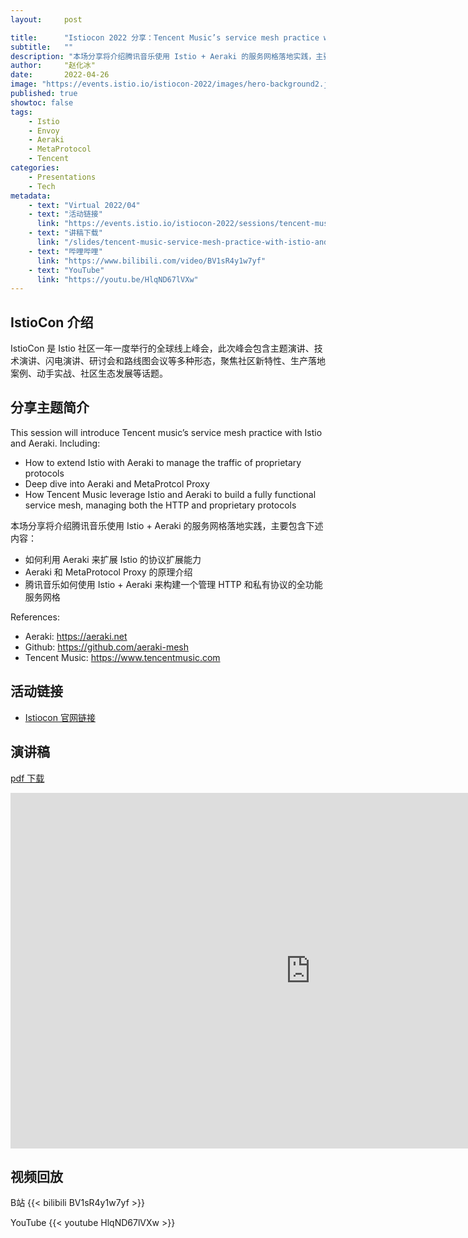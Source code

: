 ```yaml
---
layout:     post

title:      "Istiocon 2022 分享：Tencent Music’s service mesh practice with Istio and Aeraki(Istio + Aeraki 在腾讯音乐的服务网格落地)"
subtitle:   ""
description: "本场分享将介绍腾讯音乐使用 Istio + Aeraki 的服务网格落地实践，主要包含下述内容：如何利用 Aeraki 来扩展 Istio 的协议扩展能力，Aeraki 和 MetaProtocol Proxy 的原理介绍，腾讯音乐如何使用 Istio + Aeraki 来构建一个管理 HTTP 和私有协议的全功能服务网格。"
author:     "赵化冰"
date:       2022-04-26
image: "https://events.istio.io/istiocon-2022/images/hero-background2.jpg"
published: true
showtoc: false
tags:
    - Istio
    - Envoy
    - Aeraki
    - MetaProtocol
    - Tencent
categories:
    - Presentations
    - Tech
metadata:
    - text: "Virtual 2022/04"
    - text: "活动链接"
      link: "https://events.istio.io/istiocon-2022/sessions/tencent-music-aeraki/"
    - text: "讲稿下载"
      link: "/slides/tencent-music-service-mesh-practice-with-istio-and-aeraki.pdf"
    - text: "哔哩哔哩"
      link: "https://www.bilibili.com/video/BV1sR4y1w7yf"
    - text: "YouTube"
      link: "https://youtu.be/HlqND67lVXw"
---
```


## IstioCon 介绍

IstioCon 是 Istio 社区一年一度举行的全球线上峰会，此次峰会包含主题演讲、技术演讲、闪电演讲、研讨会和路线图会议等多种形态，聚焦社区新特性、生产落地案例、动手实战、社区生态发展等话题。

## 分享主题简介

This session will introduce Tencent music’s service mesh practice with Istio and Aeraki. Including:

* How to extend Istio with Aeraki to manage the traffic of proprietary protocols
* Deep dive into Aeraki and MetaProtcol Proxy
* How Tencent Music leverage Istio and Aeraki to build a fully functional service mesh, managing both the HTTP and proprietary protocols

本场分享将介绍腾讯音乐使用 Istio + Aeraki 的服务网格落地实践，主要包含下述内容：

* 如何利用 Aeraki 来扩展 Istio 的协议扩展能力
* Aeraki 和 MetaProtocol Proxy 的原理介绍
* 腾讯音乐如何使用 Istio + Aeraki 来构建一个管理 HTTP 和私有协议的全功能服务网格

References:

* Aeraki: https://aeraki.net
* Github: https://github.com/aeraki-mesh
* Tencent Music: https://www.tencentmusic.com

## 活动链接
* [Istiocon 官网链接](https://mp.weixin.qq.com/s/zp9q99mGyH2VD9Dij2owWg)

## 演讲稿

[pdf 下载](/slides/tencent-music-service-mesh-practice-with-istio-and-aeraki.pdf)
<iframe src="https://docs.google.com/presentation/d/e/2PACX-1vQeze3Z0_5BbLMyvm6iN7eUhppY06M8VKHw3EF7zNP9KJsDYXKms63yuvQcVRoB69s2hYpDGEEvh-77/embed?start=false&loop=false&delayms=3000" frameborder="0" width="960" height="569" allowfullscreen="true" mozallowfullscreen="true" webkitallowfullscreen="true"></iframe>

## 视频回放
B站
{{< bilibili  BV1sR4y1w7yf >}}

YouTube
{{< youtube HlqND67lVXw >}} 


